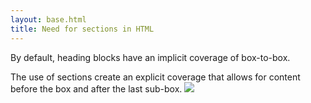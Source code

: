```yaml
---
layout: base.html
title: Need for sections in HTML
---
```


By default, heading blocks have an implicit coverage of box-to-box.

The use of sections create an explicit coverage that allows for content before the box and after the last sub-box. ![](/en/images/need-for-sections.png)